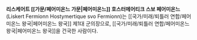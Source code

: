 **리스케어트 [[가문/페어미온느 가문|페어미온느]] 호스터메어티크 스보 페어미온느**(Liskert Fermionn Hostymertique svo Fermionn)는 [[국가/미래/퇴틀러 연합/페어미온느 왕국|페어미온느 왕국]] 제1대 군의장으로, [[국가/미래/퇴틀러 연합/페어미온느 왕국|페어미온느 왕국]]을 건국한 사람이다.